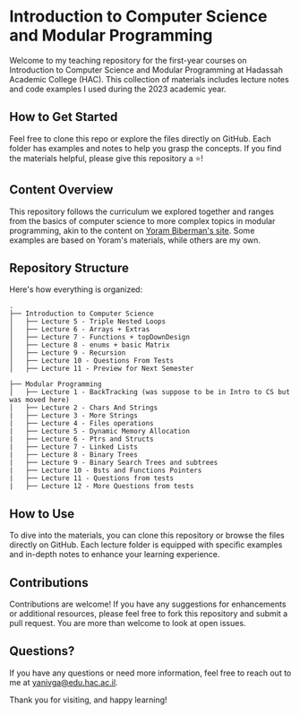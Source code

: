 # Introduction to Computer Science and Modular Programming

Welcome to my teaching repository for the first-year courses on Introduction to Computer Science and Modular Programming at Hadassah Academic College (HAC). This collection of materials includes lecture notes and code examples I used during the 2023 academic year.

## How to Get Started

Feel free to clone this repo or explore the files directly on GitHub.
Each folder has examples and notes to help you grasp the concepts.
If you find the materials helpful, please give this repository a ⭐!

## Content Overview

This repository follows the curriculum we explored together and ranges from the basics of computer science to more complex topics in modular programming, akin to the content on [Yoram Biberman's site](https://sites.google.com/view/yoramb-intro2cs/home).
Some examples are based on Yoram's materials, while others are my own.


## Repository Structure

Here's how everything is organized:

```plaintext
.
├── Introduction to Computer Science
│   ├── Lecture 5 - Triple Nested Loops
│   ├── Lecture 6 - Arrays + Extras
│   ├── Lecture 7 - Functions + topDownDesign
│   ├── Lecture 8 - enums + basic Matrix
│   ├── Lecture 9 - Recursion
│   ├── Lecture 10 - Questions From Tests
│   ├── Lecture 11 - Preview for Next Semester

├── Modular Programming
│   ├── Lecture 1 - BackTracking (was suppose to be in Intro to CS but was moved here)
│   ├── Lecture 2 - Chars And Strings
|   ├── Lecture 3 - More Strings
|   ├── Lecture 4 - Files operations
|   ├── Lecture 5 - Dynamic Memory Allocation
|   ├── Lecture 6 - Ptrs and Structs
|   ├── Lecture 7 - Linked Lists
|   ├── Lecture 8 - Binary Trees
|   ├── Lecture 9 - Binary Search Trees and subtrees
|   ├── Lecture 10 - Bsts and Functions Pointers
|   ├── Lecture 11 - Questions from tests
|   ├── Lecture 12 - More Questions from tests
```

## How to Use

To dive into the materials, you can clone this repository or browse the files directly on GitHub. Each lecture folder is equipped with specific examples and in-depth notes to enhance your learning experience.

## Contributions

Contributions are welcome! If you have any suggestions for enhancements or additional resources, please feel free to fork this repository and submit a pull request.
You are more than welcome to look at open issues.

## Questions?

If you have any questions or need more information, feel free to reach out to me at <yanivga@edu.hac.ac.il>.

Thank you for visiting, and happy learning!
